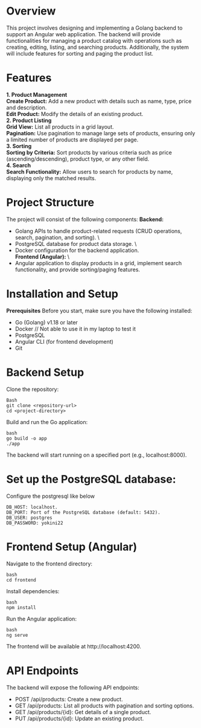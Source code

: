 # Overview
This project involves designing and implementing a Golang backend to support an Angular web application. The backend will provide functionalities for managing a product catalog with operations such as creating, editing, listing, and searching products. Additionally, the system will include features for sorting and paging the product list.

# Features
**1. Product Management** \
**Create Product:** Add a new product with details such as name, type, price and  description. \
**Edit Product:** Modify the details of an existing product. \
**2. Product Listing** \
**Grid View:** List all products in a grid layout. \
**Pagination:** Use pagination to manage large sets of products, ensuring only a limited number of products are displayed per page. \
**3. Sorting** \
**Sorting by Criteria:** Sort products by various criteria such as price (ascending/descending), product type, or any other field. \
**4. Search** \
**Search Functionality:** Allow users to search for products by name, displaying only the matched results.

# Project Structure
The project will consist of the following components: 
**Backend:** 
- Golang APIs to handle product-related requests (CRUD operations, search, pagination, and sorting). \
-	PostgreSQL database for product data storage. \
-	Docker configuration for the backend application. \
**Frontend (Angular):** \
-	Angular application to display products in a grid, implement search functionality, and provide sorting/paging features.

# Installation and Setup
**Prerequisites**
Before you start, make sure you have the following installed:

-  	Go (Golang) v1.18 or later
-  	Docker  // Not able to use it in my laptop to test it
-  	PostgreSQL 
-  	Angular CLI (for frontend development)
-  	Git 

# Backend Setup
Clone the repository:
```
Bash
git clone <repository-url>
cd <project-directory>
```
Build and run the Go application:
```
bash
go build -o app
./app
```
The backend will start running on a specified port (e.g., localhost:8000).

# Set up the PostgreSQL database:
Configure the postgresql like below
```
DB_HOST: localhost.
DB_PORT: Port of the PostgreSQL database (default: 5432).
DB_USER: postgres
DB_PASSWORD: yokini22
```

# Frontend Setup (Angular)
Navigate to the frontend directory:
```
bash
cd frontend
```
Install dependencies:
```
bash
npm install
```

Run the Angular application:
```
bash
ng serve
```
The frontend will be available at http://localhost:4200.

# API Endpoints
The backend will expose the following API endpoints:

- POST /api/products: Create a new product.
- GET /api/products: List all products with pagination and sorting options.
- GET /api/products/{id}: Get details of a single product.
- PUT /api/products/{id}: Update an existing product.
